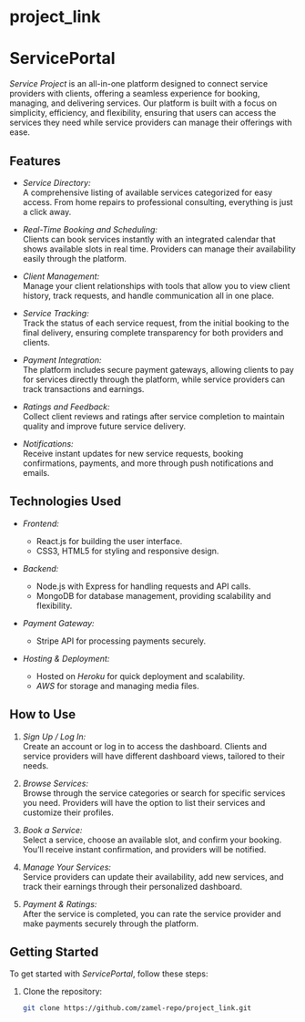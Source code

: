 # project_link
# ServicePortal

*Service Project* is an all-in-one platform designed to connect service providers with clients, offering a seamless experience for booking, managing, and delivering services. Our platform is built with a focus on simplicity, efficiency, and flexibility, ensuring that users can access the services they need while service providers can manage their offerings with ease.

## Features

- *Service Directory:*  
  A comprehensive listing of available services categorized for easy access. From home repairs to professional consulting, everything is just a click away.

- *Real-Time Booking and Scheduling:*  
  Clients can book services instantly with an integrated calendar that shows available slots in real time. Providers can manage their availability easily through the platform.

- *Client Management:*  
  Manage your client relationships with tools that allow you to view client history, track requests, and handle communication all in one place.

- *Service Tracking:*  
  Track the status of each service request, from the initial booking to the final delivery, ensuring complete transparency for both providers and clients.

- *Payment Integration:*  
  The platform includes secure payment gateways, allowing clients to pay for services directly through the platform, while service providers can track transactions and earnings.

- *Ratings and Feedback:*  
  Collect client reviews and ratings after service completion to maintain quality and improve future service delivery.

- *Notifications:*  
  Receive instant updates for new service requests, booking confirmations, payments, and more through push notifications and emails.

## Technologies Used

- *Frontend:*  
  - React.js for building the user interface.
  - CSS3, HTML5 for styling and responsive design.

- *Backend:*  
  - Node.js with Express for handling requests and API calls.
  - MongoDB for database management, providing scalability and flexibility.

- *Payment Gateway:*  
  - Stripe API for processing payments securely.

- *Hosting & Deployment:*  
  - Hosted on *Heroku* for quick deployment and scalability.
  - *AWS* for storage and managing media files.

## How to Use

1. *Sign Up / Log In:*  
   Create an account or log in to access the dashboard. Clients and service providers will have different dashboard views, tailored to their needs.

2. *Browse Services:*  
   Browse through the service categories or search for specific services you need. Providers will have the option to list their services and customize their profiles.

3. *Book a Service:*  
   Select a service, choose an available slot, and confirm your booking. You’ll receive instant confirmation, and providers will be notified.

4. *Manage Your Services:*  
   Service providers can update their availability, add new services, and track their earnings through their personalized dashboard.

5. *Payment & Ratings:*  
   After the service is completed, you can rate the service provider and make payments securely through the platform.

## Getting Started

To get started with *ServicePortal*, follow these steps:

1. Clone the repository:
   ```bash
   git clone https://github.com/zamel-repo/project_link.git
